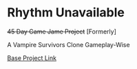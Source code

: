 # Rhythm Unavailable
~~45 Day Game Jame Project~~ [Formerly]


A Vampire Survivors Clone Gameplay-Wise

[Base Project Link](https://github.com/brannotaylor/SurvivorsClone_Base)

